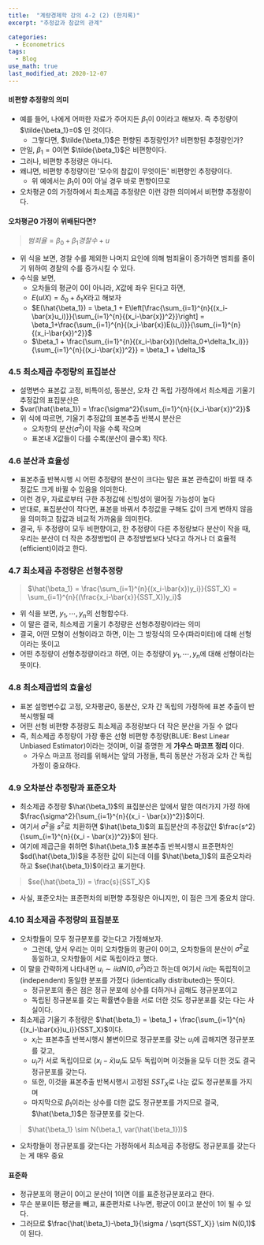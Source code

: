 ```yaml
---
title:  "계량경제학 강의 4-2 (2) (한치록)"
excerpt: "추정값과 참값의 관계"

categories:
  - Econometrics
tags:
  - Blog
use_math: true
last_modified_at: 2020-12-07
---
```

 	
#### 비편향 추정량의 의미

* 예를 들어, 나에게 어떠한 자료가 주어지든 $\beta_1$이 0이라고 해보자. 즉 추정량이 $\tilde{\beta_1}=0$ 인 것이다.
	* 그렇다면, $\tilde{\beta_1}$은 편향된 추정량인가? 비편향된 추정량인가?
* 만일, $\beta_1 = 0$이면 $\tilde{\beta_1}$은 비편향이다.
* 그러나, 비편향 추정량은 아니다.
* 왜냐면, 비편향 추정량이란 '모수의 참값이 무엇이든' 비편향인 추정량이다.
	* 위 예에서는 $\beta_1$이 0이 아닐 경우 바로 편향이므로
* 오차평균 0의 가정하에서 최소제곱 추정량은 이런 강한 의미에서 비편향 추정량이다.

#### 오차평균0 가정이 위배된다면?

> $범죄율 = \beta_0 + \beta_1경찰수+u$

* 위 식을 보면, 경찰 수를 제외한 나머지 요인에 의해 범죄율이 증가하면 범죄를 줄이기 위하여 경찰의 수를 증가시킬 수 있다. 
* 수식을 보면,
	*  오차들의 평균이 0이 아니라, $X$값에 좌우 된다고 하면, 
	*  $E(uIX) = \delta_0 + \delta_1X$라고 해보자
	*  $E(\hat{\beta_1}) = \beta_1 + E\left[\frac{\sum_{i=1}^{n}{(x_i-\bar{x}u_i)}}{\sum_{i=1}^{n}{(x_i-\bar{x})^2}}\right] = \beta_1+\frac{\sum_{i=1}^{n}{(x_i-\bar{x})E(u_i)}}{\sum_{i=1}^{n}{(x_i-\bar{x})^2}}$
	*  $\beta_1 + \frac{\sum_{i=1}^{n}{(x_i-\bar{x})(\delta_0+\delta_1x_i)}}{\sum_{i=1}^{n}{(x_i-\bar{x})^2}} = \beta_1 + \delta_1$

### 4.5 최소제곱 추정량의 표집분산
* 설명변수 표본값 고정, 비특이성, 동분산, 오차 간 독립 가정하에서 최소제곱 기울기 추정값의 표집분산은
* $var(\hat{\beta_1}) = \frac{\sigma^2}{\sum_{i=1}^{n}{(x_i-\bar{x})^2}}$
* 위 식에 따르면, 기울기 추정값의 표본추출 반복시 분산은 
	* 오차항의 분산($\sigma^2$)이 작을 수록 작으며
	* 표본내 $X$값들이 다를 수록(분산이 클수록) 작다. 

### 4.6 분산과 효율성
* 표본추출 반복시행 시 어떤 추정량의 분산이 크다는 말은 표본 관측값이 바뀔 때 추정값도 크게 바뀔 수 있음을 의미한다.
* 이런 경우, 자료로부터 구한 추정값에 신빙성이 떨어질 가능성이 높다
* 반대로, 표집분산이 작다면, 표본을 바꿔서 추정값을 구해도 값이 크게 변하지 않음을 의미하고 참값과 비교적 가까움을 의미한다.
* 결국, 두 추정량이 모두 비편향이고, 한 추정량이 다른 추정량보다 분산이 작을 때, 우리는 분산이 더 작은 추정방법이 큰 추정방법보다 낫다고 하거나 더 효율적(efficient)이라고 한다. 


### 4.7 최소제곱 추정량은 선형추정량
> $\hat{\beta_1} = \frac{\sum_{i=1}^{n}{(x_i-\bar{x})y_i}}{SST_X} = \sum_{i=1}^{n}{(\frac{x_i-\bar{x}}{SST_X})y_i}$

* 위 식을 보면, $y_1, \cdots, y_n$의 선형함수다.
* 이 말은 결국, 최소제곱 기울기 추정량은 선형추정량이라는 의미
* 결국, 어떤 모형이 선형이라고 하면, 이는 그 방정식의 모수(파라미터)에 대해 선형이라는 뜻이고
* 어떤 추정량이 선형추정량이라고 하면, 이는 추정량이 $y_1, \cdots,y_n$에 대해 선형이라는 뜻이다.

### 4.8 최소제곱법의 효율성

* 표본 설명변수값 고정, 오차평균0, 동분산, 오차 간 독립의 가정하에 표본 추출이 반복시행될 때
* 어떤 선형 비편향 추정량도 최소제곱 추정량보다 더 작은 분산을 가질 수 없다
* 즉, 최소제곱 추정량이 가장 좋은 선형 비편향 추정량(BLUE: Best Linear Unbiased Estimator)이라는 것이며, 이걸 증명한 게 <b> 가우스 마코프 정리 </b>이다.
	* 가우스 마코프 정리를 위해서는 앞의 가정들, 특히 동분산 가정과 오차 간 독립 가정이 중요하다.

### 4.9 오차분산 추정량과 표준오차

* 최소제곱 추정량 $\hat{\beta_1}$의 표집분산은 앞에서 말한 여러가지 가정 하에 $\frac{\sigma^2}{\sum_{i=1}^{n}{(x_i - \bar{x})^2}}$이다.
* 여기서 $\sigma^2$을 $s^2$로 치환하면 $\hat{\beta_1}$의 표집분산의 추정값인 $\frac{s^2}{\sum_{i=1}^{n}{(x_i - \bar{x})^2}}$이 된다.
* 여기에 제곱근을 취하면 $\hat{\beta_1}$ 표본추출 반복시행시 표준편차인 $sd(\hat{\beta_1})$을 추정한 값이 되는데 이를 $\hat{\beta_1}$의 표준오차라하고 $se(\hat{\beta_1})$이라고 표기한다.
> $se(\hat{\beta_1}) = \frac{s}{SST_X}$
* 사실, 표준오차는 표준편차의 비편향 추정량은 아니지만, 이 점은 크게 중요치 않다.

### 4.10 최소제곱 추정량의 표집분포

* 오차항들이 모두 정규분포를 갖는다고 가정해보자.
	* 그런데, 앞서 우리는 이미 오차항들의 평균이 0이고, 오차항들의 분산이 $\sigma^2$로 동일하고, 오차항들이 서로 독립이라고 했다.
* 이 말을 간략하게 나타내면 $u_i \sim iidN(0, \sigma^2)$라고 하는데 여기서 $iid$는 독립적이고(independent) 동일한 분포를 가졌다 (identically distributed)는 뜻이다. 
	* 정규분포의 좋은 점은 정규 분포에 상수를 더하거나 곱해도 정규분포이고
	* 독립된 정규분포를 갖는 확률변수들을 서로 더한 것도 정규분포를 갖는 다는 사실이다. 
* 최소제곱 기울기 추정량은 $\hat{\beta_1} = \beta_1 + \frac{\sum_{i=1}^{n}{(x_i-\bar{x})u_i}}{SST_X}$이다.
	* $x_i$는 표본추출 반복시행시 불변이므로 정규분포를 갖는 $u_i$에 곱해지면 정규분포를 갖고,
	* $u_i$가 서로 독립이므로 $(x_i-\bar{x})u_i$도 모두 독립이며 이것들을 모두 더한 것도 결국 정규분포를 갖는다.
	* 또한, 이것을 표본추출 반복시행시 고정된 $SST_X$로 나눈 값도 정규분포를 가지며
	* 마지막으로 $\beta_1$이라는 상수를 더한 값도 정규분포를 가지므로 결국, $\hat{\beta_1}$은 정규분포를 갖는다. 

> $\hat{\beta_1} \sim N(\beta_1, var(\hat{\beta_1}))$

* 오차항들이 정규분포를 갖는다는 가정하에서 최소제곱 추정량도 정규분포를 갖는다는 게 매우 중요

#### 표준화

* 정규분포의 평균이 0이고 분산이 1이면 이를 표준정규분포라고 한다. 
* 무슨 분포이든 평균을 빼고, 표준편차로 나누면, 평균이 0이고 분산이 1이 될 수 있다. 
* 그러므로 $\frac{\hat{\beta_1}-\beta_1}{\sigma / \sqrt{SST_X}} \sim N(0,1)$ 이 된다.